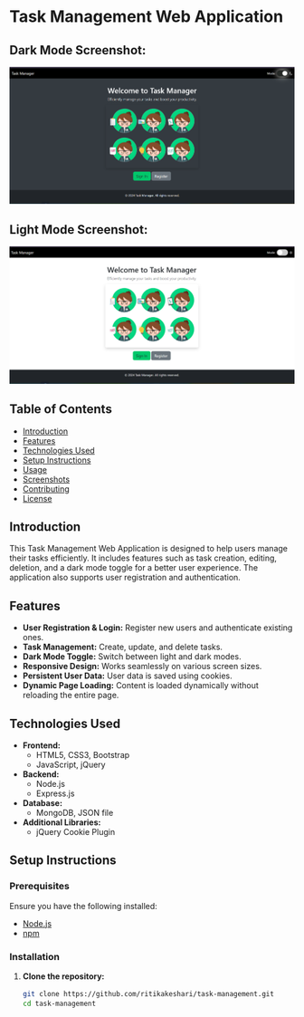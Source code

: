 # Task Management Web Application

## Dark Mode Screenshot:
![Task Management Dark Mode Screenshot](/public/images/DarkMode.png)

## Light Mode Screenshot:
![Task Management Dark Mode Screenshot](/public/images/LightMode.png)

## Table of Contents
- [Introduction](#introduction)
- [Features](#features)
- [Technologies Used](#technologies-used)
- [Setup Instructions](#setup-instructions)
- [Usage](#usage)
- [Screenshots](#screenshots)
- [Contributing](#contributing)
- [License](#license)

## Introduction

This Task Management Web Application is designed to help users manage their tasks efficiently. It includes features such as task creation, editing, deletion, and a dark mode toggle for a better user experience. The application also supports user registration and authentication.

## Features

- **User Registration & Login:** Register new users and authenticate existing ones.
- **Task Management:** Create, update, and delete tasks.
- **Dark Mode Toggle:** Switch between light and dark modes.
- **Responsive Design:** Works seamlessly on various screen sizes.
- **Persistent User Data:** User data is saved using cookies.
- **Dynamic Page Loading:** Content is loaded dynamically without reloading the entire page.

## Technologies Used

- **Frontend:**
  - HTML5, CSS3, Bootstrap
  - JavaScript, jQuery
- **Backend:**
  - Node.js
  - Express.js
- **Database:**
  - MongoDB, JSON file
- **Additional Libraries:**
  - jQuery Cookie Plugin

## Setup Instructions

### Prerequisites

Ensure you have the following installed:

- [Node.js](https://nodejs.org/)
- [npm](https://www.npmjs.com/)

### Installation

1. **Clone the repository:**
   ```bash
   git clone https://github.com/ritikakeshari/task-management.git
   cd task-management

